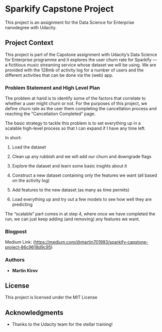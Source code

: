# Sparkify Capstone Project

This project is an assignment for the Data Science for Enterprise nanodegree with Udacity.

## Project Context

This project is part of the Capstone assignment with Udacity’s Data Science for Enterprise programme and it explores the user churn rate for Sparkify — a fictitious music streaming service whose dataset we will be using. We are provided with the 128mb of activity log for a number of users and the different activities that can be done via the (web) app.

### Problem Statement and High Level Plan

The problem at hand is to identify some of the factors that correlate to whether a user might churn or not. For the purposes of this project, we define churn rate as the user them completing the cancellation process and reaching the “Cancellation Completed” page.

The basic strategy to tackle this problem is to set everything up in a scalable high-level process so that I can expand if I have any time left.

In short:

1. Load the dataset

2. Clean up any rubbish and we will add our churn and downgrade flags

3. Explore the dataset and learn some basic insghts about it

4. Construct a new dataset containing only the features we want (all based on the activity log)

5. Add features to the new dataset (as many as time permits)

6. Load everything up and try out a few models to see how well they are predicting

The “scalable” part comes in at step 4, where once we have completed the run, we can just keep adding (and removing) any features we want.

### Blogpost

Medium Link: (https://medium.com/@martin701993/sparkify-capstone-project-86c9618d9c95)

### Authors

* **Martin Kirov**

## License

This project is licensed under the MIT License

## Acknowledgments

* Thanks to the Udacity team for the stellar training!

